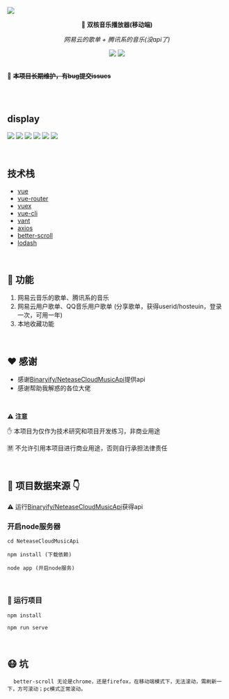 <!--
 * @Description: In User Settings Edit
 * @Author: WuLianN
 * @Date: 2019-07-22 12:44:21
 * @LastEditTime: 2019-10-04 18:37:08
 * @LastEditors: Please set LastEditors
 -->
![](https://github.com/WuLianN/music-player/blob/master/src/assets/logo/cover.png)


<div align=center>

:musical_note: **双核音乐播放器(移动端)**

</div>       

<div align=center>

*网易云的歌单 + 腾讯系的音乐(没api了)*

</div>


<div align=center >
  <img src="https://img.shields.io/badge/vue-2.6.10-brightgreen.svg">
  <img src="https://img.shields.io/badge/vant-2.1.1-brightgreen.svg">
</div>


<br>

 :loudspeaker: ~~**本项目长期维护，有bug提交issues**~~

          
<br>

<br>

## display

![](https://github.com/WuLianN/music-player/blob/master/src/assets/display/discover.png)
![](https://github.com/WuLianN/music-player/blob/master/src/assets/display/songList.png)
![](https://github.com/WuLianN/music-player/blob/master/src/assets/display/mv.png)
![](https://github.com/WuLianN/music-player/blob/master/src/assets/display/rankList.png)
![](https://github.com/WuLianN/music-player/blob/master/src/assets/display/player.png)
![](https://github.com/WuLianN/music-player/blob/master/src/assets/display/lyrics.png)

<br>


## 技术栈
* [vue](https://cn.vuejs.org/index.html)
* [vue-router](https://router.vuejs.org/zh/)
* [vuex](https://vuex.vuejs.org/zh/)
* [vue-cli](https://cli.vuejs.org/zh/)
* [vant](https://youzan.github.io/vant/#/zh-CN/intro)
* [axios](http://www.axios-js.com/zh-cn/docs/)
* [better-scroll](https://ustbhuangyi.github.io/better-scroll/#/)
* [lodash](https://www.lodashjs.com/docs/latest)

<br>


## :eyes: 功能
1. 网易云音乐的歌单、腾讯系的音乐
2. 网易云用户歌单、QQ音乐用户歌单 (分享歌单，获得userid/hosteuin，登录一次，可用一年)
3. 本地收藏功能 


<br>

##  :heart: 感谢
* 感谢[Binaryify/NeteaseCloudMusicApi](https://github.com/Binaryify/NeteaseCloudMusicApi)提供api
* 感谢帮助我解惑的各位大佬


<br>

 :warning: **注意**

 :raised_hand: 本项目为仅作为技术研究和项目开发练习，非商业用途 
 
 :u7981: 不允许引用本项目进行商业用途，否则自行承担法律责任

<br>


## :key: 项目数据来源 :point_down:

:warning: 运行[Binaryify/NeteaseCloudMusicApi](https://github.com/Binaryify/NeteaseCloudMusicApi)获得api

### 开启node服务器 

```
cd NeteaseCloudMusicApi 

npm install (下载依赖)

node app (开启node服务)
```
<br>

### :key: 运行项目
```
npm install

npm run serve
```

<br>


## :mask: 坑
```
  better-scroll 无论是chrome，还是firefox，在移动端模式下，无法滚动，需刷新一下，方可滚动；pc模式正常滚动。
```

